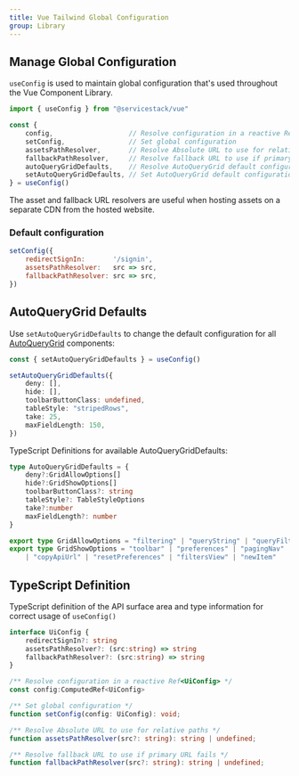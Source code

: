 ```yaml
---
title: Vue Tailwind Global Configuration
group: Library
---
```


## Manage Global Configuration

`useConfig` is used to maintain global configuration that's used throughout the Vue Component Library.

```ts
import { useConfig } from "@servicestack/vue"

const {
    config,                   // Resolve configuration in a reactive Ref<UiConfig>
    setConfig,                // Set global configuration
    assetsPathResolver,       // Resolve Absolute URL to use for relative paths
    fallbackPathResolver,     // Resolve fallback URL to use if primary URL fails
    autoQueryGridDefaults,    // Resolve AutoQueryGrid default configuration
    setAutoQueryGridDefaults, // Set AutoQueryGrid default configuration
} = useConfig()
```

The asset and fallback URL resolvers are useful when hosting assets on a separate CDN from the hosted website.

### Default configuration

```js
setConfig({
    redirectSignIn:       '/signin',
    assetsPathResolver:   src => src,
    fallbackPathResolver: src => src,
})
```

## AutoQueryGrid Defaults

Use `setAutoQueryGridDefaults` to change the default configuration for all [AutoQueryGrid](/vue/autoquerygrid) components:

```ts
const { setAutoQueryGridDefaults } = useConfig()

setAutoQueryGridDefaults({
    deny: [],
    hide: [],
    toolbarButtonClass: undefined,
    tableStyle: "stripedRows",
    take: 25,
    maxFieldLength: 150,
})
```

TypeScript Definitions for available AutoQueryGridDefaults:

```ts
type AutoQueryGridDefaults = {
    deny?:GridAllowOptions[]
    hide?:GridShowOptions[]
    toolbarButtonClass?: string
    tableStyle?: TableStyleOptions
    take?:number
    maxFieldLength?: number
}

export type GridAllowOptions = "filtering" | "queryString" | "queryFilters"
export type GridShowOptions = "toolbar" | "preferences" | "pagingNav" | "pagingInfo" | "downloadCsv" | "refresh" 
    | "copyApiUrl" | "resetPreferences" | "filtersView" | "newItem"
```

## TypeScript Definition

TypeScript definition of the API surface area and type information for correct usage of `useConfig()`

```ts
interface UiConfig {
    redirectSignIn?: string
    assetsPathResolver?: (src:string) => string
    fallbackPathResolver?: (src:string) => string
}

/** Resolve configuration in a reactive Ref<UiConfig> */
const config:ComputedRef<UiConfig>

/** Set global configuration */
function setConfig(config: UiConfig): void;

/** Resolve Absolute URL to use for relative paths */
function assetsPathResolver(src?: string): string | undefined;

/** Resolve fallback URL to use if primary URL fails */
function fallbackPathResolver(src?: string): string | undefined;
```